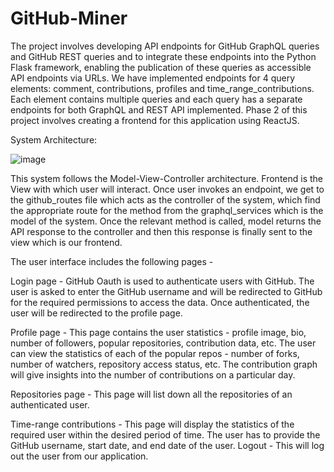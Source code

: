 # GitHub-Miner
The project involves developing API endpoints for GitHub GraphQL queries and GitHub REST queries and to integrate these endpoints into the Python Flask framework, enabling the publication of these queries as accessible API endpoints via URLs. We have implemented endpoints for 4 query elements: comment, contributions, profiles and time_range_contributions. Each element contains multiple queries and each query has a separate endpoints for both GraphQL and REST API implemented. Phase 2 of this project involves creating a frontend for this application using ReactJS. 

System Architecture:

![image](https://github.com/user-attachments/assets/415fc0a8-712d-49fa-afc5-5796c25378a2)

This system follows the Model-View-Controller architecture. Frontend is the View with which user will interact. Once user invokes an endpoint, we get to the github_routes file which acts as the controller of the system, which find the appropriate route for the method from the graphql_services which is the model of the system. Once the relevant method is called, model returns the API response to the controller and then this response is finally sent to the view which is our frontend.


The user interface includes the following pages -

Login page - GitHub Oauth is used to authenticate users with GitHub. The user is asked to enter the GitHub username and will be redirected to GitHub for the required permissions to access the data. Once authenticated, the user will be redirected to the profile page.

Profile page - This page contains the user statistics - profile image, bio, number of followers, popular repositories, contribution data, etc. The user can view the statistics of each of the popular repos - number of forks, number of watchers, repository access status, etc. The contribution graph will give insights into the number of contributions on a particular day.

Repositories page - This page will list down all the repositories of an authenticated user.

Time-range contributions - This page will display the statistics of the required user within the desired period of time. The user has to provide the GitHub username, start date, and end date of the user.
Logout - This will log out the user from our application.
